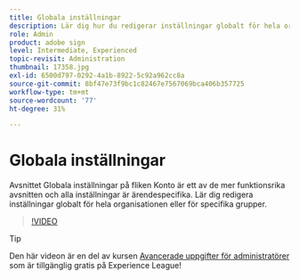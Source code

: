 ```yaml
---
title: Globala inställningar
description: Lär dig hur du redigerar inställningar globalt för hela organisationen eller för specifika grupper
role: Admin
product: adobe sign
level: Intermediate, Experienced
topic-revisit: Administration
thumbnail: 17358.jpg
exl-id: 6500d797-0292-4a1b-8922-5c92a962cc8a
source-git-commit: 8bf47e73f9bc1c82467e7567069bca406b357725
workflow-type: tm+mt
source-wordcount: '77'
ht-degree: 31%

---
```


# Globala inställningar

Avsnittet Globala inställningar på fliken Konto är ett av de mer funktionsrika avsnitten och alla inställningar är ärendespecifika. Lär dig redigera inställningar globalt för hela organisationen eller för specifika grupper.

>[!VIDEO](https://video.tv.adobe.com/v/3412507?hidetitle=true)

>[!TIP]
>
>Den här videon är en del av kursen [Avancerade uppgifter för administratörer](https://experienceleague.adobe.com/?recommended=Sign-A-1-2020.1) som är tillgänglig gratis på Experience League!
